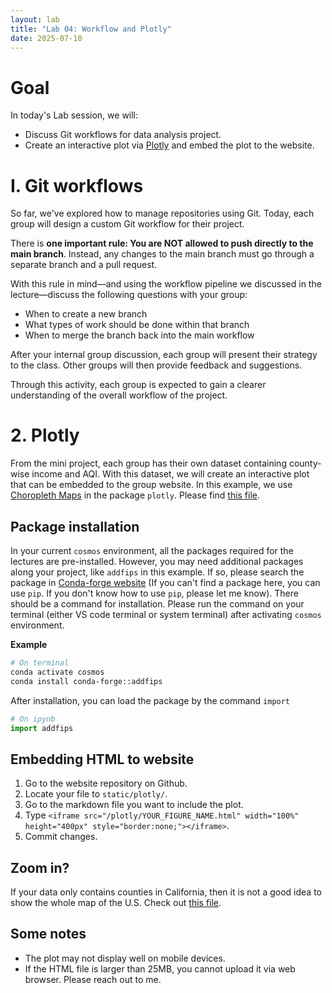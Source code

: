 ```yaml
---
layout: lab
title: "Lab 04: Workflow and Plotly"
date: 2025-07-10
---
```

# Goal

In today's Lab session, we will:

- Discuss Git workflows for data analysis project.
- Create an interactive plot via [Plotly](https://plotly.com) and embed the plot to the website.

# I. Git workflows
So far, we've explored how to manage repositories using Git. Today, each group will design a custom Git workflow for their project.

There is **one important rule: You are NOT allowed to push directly to the main branch**.
Instead, any changes to the main branch must go through a separate branch and a pull request.

With this rule in mind—and using the workflow pipeline we discussed in the lecture—discuss the following questions with your group:

- When to create a new branch
- What types of work should be done within that branch
- When to merge the branch back into the main workflow

After your internal group discussion, each group will present their strategy to the class. Other groups will then provide feedback and suggestions.

Through this activity, each group is expected to gain a clearer understanding of the overall workflow of the project.

# 2. Plotly
From the mini project, each group has their own dataset containing county-wise income and AQI. With this dataset, we will create an interactive plot that can be embedded to the group website.
In this example, we use [Choropleth Maps](https://plotly.com/python/choropleth-maps/) in the package `plotly`.
Please find <a href ="https://github.com/wonjun-seo/cosmos/blob/master/static_files/labs/4/income_aqi.ipynb">this file</a>.

## Package installation
In your current `cosmos` environment, all the packages required for the lectures are pre-installed. However, you may need additional packages along your project, like `addfips` in this example.
If so, please search the package in [Conda-forge website](https://anaconda.org/conda-forge/) (If you can't find a package here, you can use `pip`. If you don't know how to use `pip`, please let me know).
There should be a command for installation. Please run the command on your terminal (either VS code terminal or system terminal) after activating `cosmos` environment.

**Example**
```zsh
# On terminal
conda activate cosmos
conda install conda-forge::addfips
```

After installation, you can load the package by the command `import`
```python
# On ipynb
import addfips
```

## Embedding HTML to website
1. Go to the website repository on Github.
2. Locate your file to `static/plotly/`.
3. Go to the markdown file you want to include the plot.
4. Type `<iframe src="/plotly/YOUR_FIGURE_NAME.html" width="100%" height="400px" style="border:none;"></iframe>`.
5. Commit changes.

## Zoom in?
If your data only contains counties in California, then it is not a good idea to show the whole map of the U.S. Check out <a href ="https://github.com/wonjun-seo/cosmos/blob/master/static_files/labs/4/income_aqi_BayArea.ipynb">this file</a>.


## Some notes
- The plot may not display well on mobile devices.
- If the HTML file is larger than 25MB, you cannot upload it via web browser. Please reach out to me.
